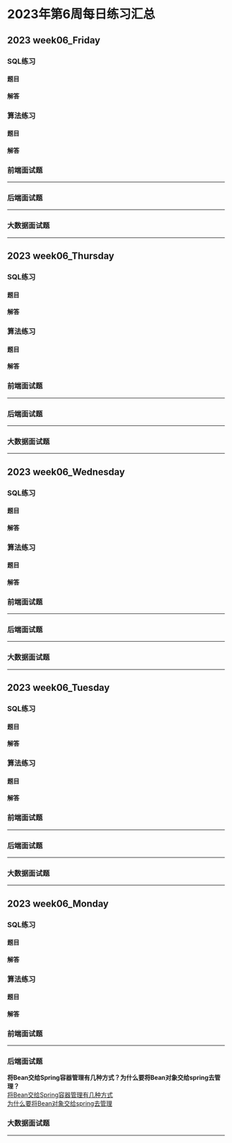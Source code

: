 # 2023年第6周每日练习汇总


## 2023 week06_Friday  
### SQL练习 
#### 题目  
#### 解答  
### 算法练习  
#### 题目  
#### 解答  
### 前端面试题  
****  
### 后端面试题  
****  
### 大数据面试题  
****  


## 2023 week06_Thursday  
### SQL练习 
#### 题目  
#### 解答  
### 算法练习  
#### 题目  
#### 解答  
### 前端面试题  
****  
### 后端面试题  
****  
### 大数据面试题  
****  


## 2023 week06_Wednesday  
### SQL练习 
#### 题目  
#### 解答  
### 算法练习  
#### 题目  
#### 解答  
### 前端面试题  
****  
### 后端面试题  
****  
### 大数据面试题  
****  


## 2023 week06_Tuesday  
### SQL练习 
#### 题目  
#### 解答  
### 算法练习  
#### 题目  
#### 解答  
### 前端面试题  
****  
### 后端面试题  
****  
### 大数据面试题  
****  


## 2023 week06_Monday  
### SQL练习 
#### 题目  
#### 解答  
### 算法练习  
#### 题目  
#### 解答  
### 前端面试题  
****  
### 后端面试题  
**将Bean交给Spring容器管理有几种方式？为什么要将Bean对象交给spring去管理？**  
[将Bean交给Spring容器管理有几种方式](https://segmentfault.com/a/1190000042602933)  
[为什么要将Bean对象交给spring去管理](https://segmentfault.com/a/1190000037687784?utm_source=sf-similar-article)  
### 大数据面试题  
****  